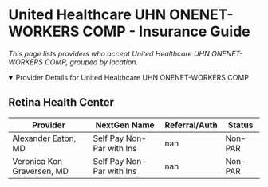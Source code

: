 # United Healthcare UHN ONENET-WORKERS COMP - Insurance Guide

*This page lists providers who accept United Healthcare UHN ONENET-WORKERS COMP, grouped by location.*

<details open><summary>Provider Details for United Healthcare UHN ONENET-WORKERS COMP</summary>

## Retina Health Center

| Provider | NextGen Name | Referral/Auth | Status |
|----------|-------------|--------------|--------|
| Alexander Eaton, MD | Self Pay Non-Par with Ins | nan | Non-PAR |
| Veronica Kon Graversen, MD | Self Pay Non-Par with Ins | nan | Non-PAR |

</details>

